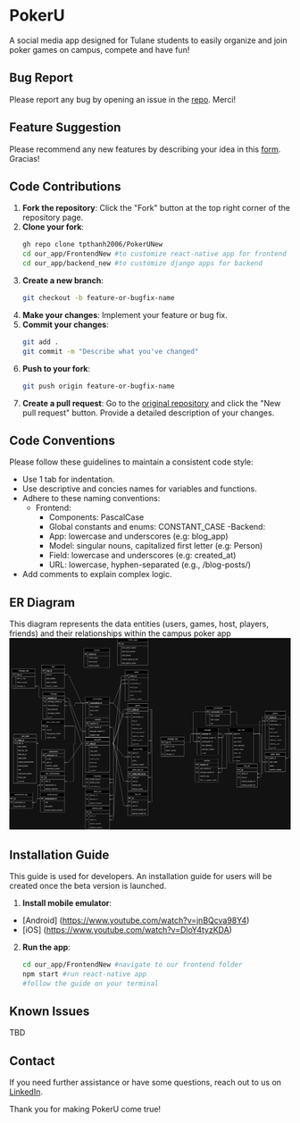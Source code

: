 # PokerU

A social media app designed for Tulane students to easily organize and join poker games on campus, compete and have fun!

## Bug Report
Please report any bug by opening an issue in the [repo](https://github.com/tpthanh2006/PokerUNew/issues/new?assignees=&labels=bug&projects=&template=bug-report.yml). Merci!

## Feature Suggestion
Please recommend any new features by describing your idea in this [form](https://github.com/tpthanh2006/PokerUNew/issues/new?assignees=&labels=enhancement&projects=&template=new-feature.yml). Gracias!

## Code Contributions
1. **Fork the repository**: Click the "Fork" button at the top right corner of the repository page.
2. **Clone your fork**: 
    ```sh
    gh repo clone tpthanh2006/PokerUNew
    cd our_app/FrontendNew #to customize react-native app for frontend
    cd our_app/backend_new #to customize django apps for backend
    ```
3. **Create a new branch**: 
    ```sh
    git checkout -b feature-or-bugfix-name
    ```
4. **Make your changes**: Implement your feature or bug fix.
5. **Commit your changes**: 
    ```sh
    git add .
    git commit -m "Describe what you've changed"
    ```
6. **Push to your fork**: 
    ```sh
    git push origin feature-or-bugfix-name
    ```
7. **Create a pull request**: Go to the [original repository](https://github.com/tpthanh2006/PokerUNew/pulls) and click the "New pull request" button. Provide a detailed description of your changes.

## Code Conventions
Please follow these guidelines to maintain a consistent code style:

- Use 1 tab for indentation.
- Use descriptive and concies names for variables and functions.
- Adhere to these naming conventions:
  - Frontend:
    - Components: PascalCase
    - Global constants and enums: CONSTANT_CASE
  -Backend:
    - App: lowercase and underscores (e.g: blog_app)
    - Model: singular nouns, capitalized first letter (e.g: Person)
    - Field: lowercase and underscores (e.g: created_at)
    - URL: lowercase, hyphen-separated (e.g., /blog-posts/)
- Add comments to explain complex logic.

## ER Diagram
This diagram represents the data entities (users, games, host, players, friends) and their relationships within the campus poker app
![](design_files/erd.png)

## Installation Guide
This guide is used for developers. An installation guide for users will be created once the beta version is launched.
1. **Install mobile emulator**:
- [Android] (https://www.youtube.com/watch?v=jnBQcva98Y4)
- [iOS] (https://www.youtube.com/watch?v=DloY4tyzKDA)
2. **Run the app**: 
    ```sh
    cd our_app/FrontendNew #navigate to our frontend folder
    npm start #run react-native app
    #follow the guide on your terminal
    ```

## Known Issues
TBD

## Contact
If you need further assistance or have some questions, reach out to us on [LinkedIn](https://www.linkedin.com/company/poker-u/).

Thank you for making PokerU come true!
